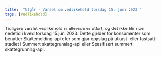 ```yaml
---
title:  "Utgår - Varsel om vedlikehold torsdag 15. juni 2023 "
tags: [Vedlikehold]
---
```

 
Tidligere varslet vedlikehold er allerede er utført, og  det ikke blir noe nedetid i kveld torsdag 15.juni 2023.
Dette gjelder for konsumenter som benytter Skattemelding-api eller som gjør oppslag på utkast- eller fastsatt-stadiet i Summert skattegrunnlag-api eller Spesifisert summert skattegrunnlag-api.
